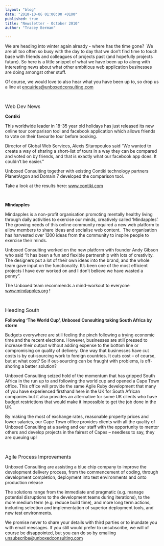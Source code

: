```yaml
---
layout: "blog"
date: "2010-10-06 01:00:00 +0100"
published: true
title: "Newsletter - October 2010"
author: "Tracey Berman"

---
```


<p>We are heading into winter again already - where has the time gone?&nbsp; We are all too often so busy with the day to day that we don&rsquo;t find time to touch base with friends and colleagues of projects past (and hopefully projects future). So here is a little snippet of what we have been up to along with interesting news about what other ambitious web application businesses are doing amongst other stuff.</p>
<p>Of course, we would love to also hear what you have been up to, so drop us a line at <a href="mailto:enquiries@unboxedconsulting.com">enquiries@unboxedconsulting.com</a></p>
<p>&nbsp;</p>
<p><span style="font-size: medium;">Web Dev News</span></p>
<p><strong>Contiki</strong><a name="contiki">&nbsp;</a></p>
<p>This worldwide leader in 18-35 year old holidays has just released its new online tour comparison tool and facebook application which allows friends to vote on their favourite tour before booking.</p>
<p>Director of Global Web Services, Alexis Sitaropoulos said &ldquo;We wanted to create a way of sharing a short-list of tours in a way they can be compared and voted on by friends, and that is exactly what our facebook app does. It couldn&rsquo;t be easier.&rdquo;</p>
<p>Unboxed Consulting together with existing Contiki technology partners PlanetArgon and Domain 7 developed the comparison tool.</p>
<p>Take a look at the results here: <a href="http://www.contiki.com">www.contiki.com</a></p>
<p>&nbsp;</p>
<p><strong>Mindapples</strong><a name="mindapples">&nbsp;</a></p>
<p>Mindapples is a non-profit organisation promoting mentally healthy living through daily activities to exercise our minds, creatively called &lsquo;Mindapples&rsquo;. The growing needs of this online community required a new web platform to allow members to share ideas and socialise web content.&nbsp; The organisation has harvested over 1200 ideas from the community to inspire people to exercise their minds.</p>
<p>Unboxed Consulting worked on the new platform with founder Andy Gibson who said &ldquo;It has been a fun and flexible partnership with lots of creativity. The designers put a lot of their own ideas into the brand, and the whole team gave input on the functionality. It&rsquo;s been one of the most efficient projects I have ever worked on and I don&rsquo;t believe we have wasted a penny&rdquo;.</p>
<p>The Unboxed team recommends a mind-workout to everyone <a href="http://www.mindapples.org">www.mindapples.org</a> !</p>
<p>&nbsp;</p>
<p><span style="font-size: medium;">Heading South</span><a name="heading_south">&nbsp;</a></p>
<p><strong>Following &lsquo;The World Cup&rsquo;, Unboxed Consulting taking South Africa by storm</strong></p>
<p>Budgets everywhere are still feeling the pinch following a trying economic time and the recent elections. However, businesses are still pressed to increase their output without adding expense to the bottom line or compromising on quality of delivery. One way that businesses have cut costs is by out-sourcing work to foreign countries. It cuts cost &ndash; of course, but at what cost? So if out-sourcing can be fraught with problems, is off-shoring a better solution?</p>
<p>Unboxed Consulting seized hold of the momentum that has gripped South Africa in the run up to and following the world cup and opened a Cape Town office. This office will provide the same Agile Ruby development that many of you have experienced firsthand here in the UK for South African companies but it also provides an alternative for some UK clients who have budget restrictions that would make it impossible to get the job done in the UK.</p>
<p>By making the most of exchange rates, reasonable property prices and lower salaries, our Cape Town office provides clients with all the quality of Unboxed Consulting at a saving and our staff with the opportunity to mentor others and develop projects in the fairest of Capes &ndash; needless to say, they are queuing up!<br />
<span style="font-size: medium;"> </span></p>
<p>&nbsp;</p>
<p><span style="font-size: medium;">Agile Process Improvements</span><a name="agile_process">&nbsp;</a></p>
<p>Unboxed Consulting are assisting a blue chip company to improve the development delivery process, from the commencement of coding, through development completion, deployment into test environments and onto production release</p>
<p>The solutions range from the immediate and pragmatic (e.g. manage potential disruptions to the development teams during iterations), to the more medium term (e.g. reduce build time), and more long term actions, including selection and implementation of superior deployment tools, and new test environments.</p>
<p>We promise never to share your details with third parties or to inundate you with email messages. If you still would prefer to unsubscribe, we will of course be disappointed, but you can do so by emailing <a href="mailto:unsubscribe@unboxedconsulting.com">unsubscribe@unboxedconsulting.com</a></p>

